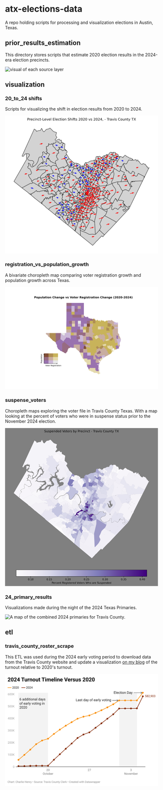 # atx-elections-data
 
A repo holding scripts for processing and visualization elections in Austin, Texas.

## prior_results_estimation

This directory stores scripts that estimate 2020 election results in the 2024-era election precincts.

![visual of each source layer](prior_results_estimation/intermediate_steps.png)

## visualization

### 20_to_24 shifts

Scripts for visualizing the shift in election results from 2020 to 2024.

![A map of 2020 to 2024 election shifts in Austin. Downtown and the east side generally shifted rightwards.](visualization/20_to_24_shifts/2020_vs_2024_tx.png)

### registration_vs_population_growth

A bivariate choropleth map comparing voter registration growth and population growth across Texas.

![Map of Texas Counties shaded by their population and registration growth.](visualization/registration_vs_population_growth/bivariate_choropleth.png)

### suspense_voters

Choropleth maps exploring the voter file in Travis County Texas. With a map looking at the percent of voters who were in
suspense status prior to the November 2024 election.

![Map of Travis County emphasizing west campus as a suspense voter hotspot](visualization/suspense_voters/suspended_voters_by_pct.png)

### 24_primary_results

Visualizations made during the night of the 2024 Texas Primaries. 

![A map of the combined 2024 primaries for Travis County.](visualization/24_primary_election_results/combined_results.png)

## etl

### travis_county_roster_scrape

This ETL was used during the 2024 early voting period to download data from the Travis County website and update a visualization
[on my blog](https://modalshift.co/early-voting/) of the turnout relative to 2020's turnout. 

![Relative turnout during early voting 2024 versus 2020](etl/travis_county_roster_scrape/2024-voter-turnout-timeline.png)
